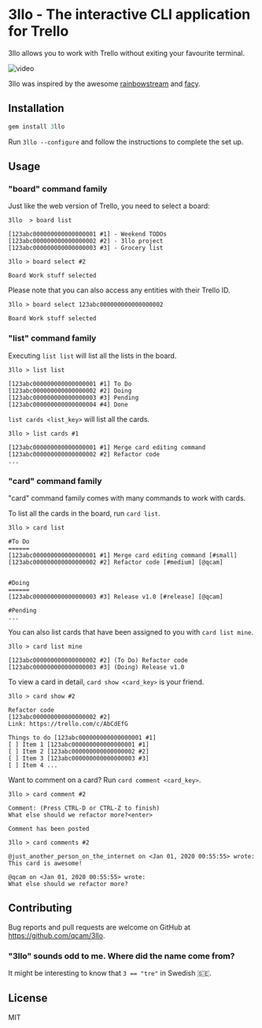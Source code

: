 3llo - The interactive CLI application for Trello
================

3llo allows you to work with Trello without exiting your favourite terminal.

![video](intro.gif)

3llo was inspired by the awesome
[rainbowstream](https://github.com/DTVD/rainbowstream) and
[facy](https://github.com/huydx/facy).

## Installation

```ruby
gem install 3llo
```

Run `3llo --configure` and follow the instructions to complete the set up.

## Usage

### "board" command family

Just like the web version of Trello, you need to select a board:

```
3llo  > board list

[123abc000000000000000001 #1] - Weekend TODOs
[123abc000000000000000002 #2] - 3llo project
[123abc000000000000000003 #3] - Grocery list

3llo > board select #2

Board Work stuff selected
```

Please note that you can also access any entities with their Trello ID.

```
3llo > board select 123abc000000000000000002

Board Work stuff selected
```

### "list" command family

Executing `list list` will list all the lists in the board.

```
3llo > list list

[123abc000000000000000001 #1] To Do
[123abc000000000000000002 #2] Doing
[123abc000000000000000003 #3] Pending
[123abc000000000000000004 #4] Done
```

`list cards <list_key>` will list all the cards.

```
3llo > list cards #1

[123abc000000000000000001 #1] Merge card editing command
[123abc000000000000000002 #2] Refactor code
...
```

### "card" command family

"card" command family comes with many commands to work with cards.

To list all the cards in the board, run `card list`.

```
3llo > card list

#To Do
======
[123abc000000000000000001 #1] Merge card editing command [#small]
[123abc000000000000000002 #2] Refactor code [#medium] [@qcam]


#Doing
======
[123abc000000000000000003 #3] Release v1.0 [#release] [@qcam]

#Pending
...
```

You can also list cards that have been assigned to you with `card list mine`.

```
3llo > card list mine

[123abc000000000000000002 #2] (To Do) Refactor code
[123abc000000000000000003 #3] (Doing) Release v1.0
```

To view a card in detail, `card show <card_key>` is your friend.

```
3llo > card show #2

Refactor code
[123abc000000000000000002 #2]
Link: https://trello.com/c/AbCdEfG

Things to do [123abc000000000000000001 #1]
[ ] Item 1 [123abc000000000000000001 #1]
[ ] Item 2 [123abc000000000000000002 #2]
[ ] Item 3 [123abc000000000000000003 #3]
[ ] Item 4 ...
```

Want to comment on a card? Run `card comment <card_key>`.

```
3llo > card comment #2

Comment: (Press CTRL-D or CTRL-Z to finish)
What else should we refactor more?<enter>

Comment has been posted

3llo > card comments #2

@just_another_person_on_the_internet on <Jan 01, 2020 00:55:55> wrote:
This card is awesome!

@qcam on <Jan 01, 2020 00:55:55> wrote:
What else should we refactor more?
```

## Contributing

Bug reports and pull requests are welcome on GitHub at https://github.com/qcam/3llo.

### "3llo" sounds odd to me. Where did the name come from?

It might be interesting to know that `3 == "tre"` in Swedish 🇸🇪.

## License

MIT
